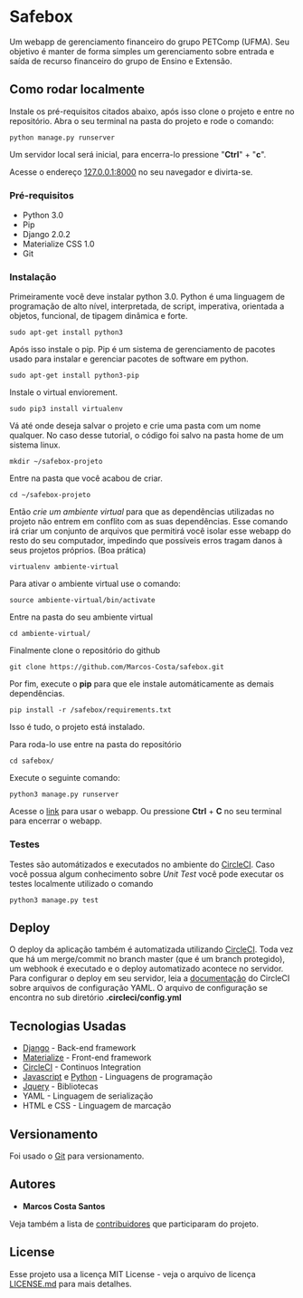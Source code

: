 # Safebox

Um webapp de gerenciamento financeiro do grupo PETComp (UFMA).
Seu objetivo é manter de forma simples um gerenciamento sobre entrada e saída de recurso financeiro do grupo de Ensino e Extensão.

## Como rodar localmente

Instale os pré-requisitos citados abaixo, após isso clone o projeto e entre no repositório.
Abra o seu terminal na pasta do projeto e rode o comando:

```
python manage.py runserver
```

Um servidor local será inicial, para encerra-lo pressione "**Ctrl**" + "**c**".

Acesse o endereço [127.0.0.1:8000](http://127.0.0.1:8000/) no seu navegador e divirta-se.

### Pré-requisitos

* Python 3.0
* Pip
* Django 2.0.2
* Materialize CSS 1.0
* Git

### Instalação

Primeiramente você deve instalar python 3.0. Python é uma linguagem de programação de alto nível, interpretada, de script, imperativa, orientada a objetos, funcional, de tipagem dinâmica e forte. 

```
sudo apt-get install python3
```

Após isso instale o pip. Pip é um sistema de gerenciamento de pacotes usado para instalar e gerenciar pacotes de software em python.

```
sudo apt-get install python3-pip
```
Instale o virtual enviorement.
```
sudo pip3 install virtualenv
```
Vá até onde deseja salvar o projeto e crie uma pasta com um nome qualquer. No caso desse tutorial, o código foi salvo na pasta home de um sistema linux.
```
mkdir ~/safebox-projeto
```
Entre na pasta que você acabou de criar.
```
cd ~/safebox-projeto
```
Então *crie um ambiente virtual* para que as dependências utilizadas no projeto não entrem em conflito com as suas dependências. Esse comando irá criar um conjunto de arquivos que permitirá você isolar esse webapp do resto do seu computador, impedindo que possíveis erros tragam danos à seus projetos próprios. (Boa prática)
```
virtualenv ambiente-virtual
```
Para ativar o ambiente virtual use o comando:
```
source ambiente-virtual/bin/activate
```
Entre na pasta do seu ambiente virtual 
```
cd ambiente-virtual/
```
Finalmente clone o repositório do github
```
git clone https://github.com/Marcos-Costa/safebox.git
```
Por fim, execute o **pip** para que ele instale automáticamente as demais dependências.
```
pip install -r /safebox/requirements.txt
```
Isso é tudo, o projeto está instalado.

Para roda-lo use entre na pasta do repositório
```
cd safebox/
```
Execute o seguinte comando:
```
python3 manage.py runserver
```
Acesse o [link](http://127.0.0.1:8000/) para usar o webapp. Ou pressione **Ctrl** + **C** no seu terminal para encerrar o webapp.

### Testes

Testes são automátizados e executados no ambiente do [CircleCI](http://circleci.com/).
Caso você possua algum conhecimento sobre *Unit Test* você pode executar os testes
localmente utilizado o comando

```
python3 manage.py test
```

## Deploy

O deploy da aplicação também é automatizada utilizando [CircleCI](http://circleci.com/). Toda vez que há um merge/commit no branch master (que é um branch protegido), um webhook é executado e o deploy automatizado acontece no servidor.
Para configurar o deploy em seu servidor, leia a [documentação](https://circleci.com/docs/1.0/introduction-to-continuous-deployment/) do CircleCI sobre arquivos de configuração YAML.
O arquivo de configuração se encontra no sub diretório **.circleci/config.yml**

## Tecnologias Usadas

* [Django](https://www.djangoproject.com/) - Back-end framework 
* [Materialize](http://materializecss.com/) - Front-end framework
* [CircleCI](https://circleci.com/) - Continuos Integration 
* [Javascript](https://www.javascript.com/) e [Python](https://www.python.org/) - Linguagens de programação
* [Jquery](https://jquery.com/) - Bibliotecas
* YAML - Linguagem de serialização
* HTML e CSS - Linguagem de marcação

## Versionamento

Foi usado o [Git](https://git-scm.com/) para versionamento.

## Autores

* **Marcos Costa Santos**

Veja também a lista de [contribuidores](https://github.com/your/project/contributors) que participaram do projeto.

## License

Esse projeto usa a licença MIT License - veja o arquivo de licença [LICENSE.md](https://github.com/Marcos-Costa/safebox/blob/master/LICENSE) para mais detalhes.
